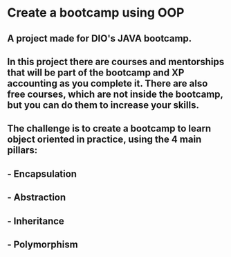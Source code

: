 # Create a bootcamp using OOP

## A project made for DIO's JAVA bootcamp. 
## In this project there are courses and mentorships that will be part of the bootcamp and XP accounting as you complete it. There are also free courses, which are not inside the bootcamp, but you can do them to increase your skills.
## The challenge is to create a bootcamp to learn object oriented in practice, using the 4 main pillars: 
## - Encapsulation
## - Abstraction
## - Inheritance
## - Polymorphism

